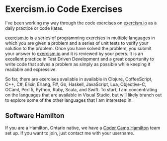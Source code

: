 # Exercism.io Code Exercises #

I've been working my way through the code exercises on [exercism.io](http://exercism.io) as a daily practice or code katas. 

[exercism.io](http://exercism.io) is a series of programming exercises in multiple languages in which you are given a problem and a series of unit tests to verify your solution to the problem. Once you have solved the problem, you submit your answer to [exercism.io](http://exercism.io) and it is reviewed by your peers. It is an excellent practice in Test Driven Development and a great opportunity to write code that solves a problem as simply as possible while keeping it readable and expressive.

So far, there are exercises available in available in Clojure, CoffeeScript, C++, C#, Elixir, Erlang, F#, Go, Haskell, JavaScript, Lua, Objective-C, OCaml, Perl 5, Python, Ruby, Scala, and Swift. To start, I am concentrating on the languages that are available in Visual Studio, but will likely branch out to explore some of the other languages that I am interested in.

## Software Hamilton ##

If you are a Hamilton, Ontario native, we have a [Coder Camp Hamilton](http://exercism.io/teams/codercamp-hamilton) team set up. If you want to join, just contact me with your username.